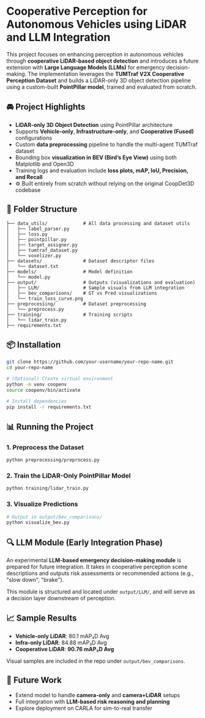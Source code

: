 
# Cooperative Perception for Autonomous Vehicles using LiDAR and LLM Integration

This project focuses on enhancing perception in autonomous vehicles through **cooperative LiDAR-based object detection** and introduces a future extension with **Large Language Models (LLMs)** for emergency decision-making. The implementation leverages the **TUMTraf V2X Cooperative Perception Dataset** and builds a LiDAR-only 3D object detection pipeline using a custom-built **PointPillar model**, trained and evaluated from scratch.

## 🚘 Project Highlights

- **LiDAR-only 3D Object Detection** using PointPillar architecture
- Supports **Vehicle-only**, **Infrastructure-only**, and **Cooperative (Fused)** configurations
- Custom **data preprocessing** pipeline to handle the multi-agent TUMTraf dataset
- Bounding box **visualization in BEV (Bird’s Eye View)** using both Matplotlib and Open3D
- Training logs and evaluation include **loss plots, mAP, IoU, Precision, and Recall**
- ⚙️ Built entirely from scratch without relying on the original CoopDet3D codebase

## 📁 Folder Structure

```
├── data_utils/             # All data processing and dataset utils
│   ├── label_parser.py
│   ├── loss.py
│   ├── pointpillar.py
│   ├── target_assigner.py
│   ├── tumtraf_dataset.py
│   └── voxelizer.py
├── datasets/               # Dataset descriptor files
│   └── dataset.txt
├── models/                 # Model definition
│   └── model.py
├── output/                 # Outputs (visualizations and evaluation)
│   ├── LLM/                # Sample visuals from LLM integration
│   ├── bev_comparisons/    # GT vs Pred visualizations
│   └── train_loss_curve.png
├── preprocessing/          # Dataset preprocessing
│   └── preprocess.py
├── training/               # Training scripts
│   └── lidar_train.py
├── requirements.txt
```

## 📦 Installation

```bash
git clone https://github.com/your-username/your-repo-name.git
cd your-repo-name

# (Optional) Create virtual environment
python -m venv coopenv
source coopenv/bin/activate

# Install dependencies
pip install -r requirements.txt
```

## 📊 Running the Project

### 1. Preprocess the Dataset

```bash
python preprocessing/preprocess.py
```

### 2. Train the LiDAR-Only PointPillar Model

```bash
python training/lidar_train.py
```

### 3. Visualize Predictions

```bash
# Output in output/bev_comparisons/
python visualize_bev.py
```

## 🔍 LLM Module (Early Integration Phase)

An experimental **LLM-based emergency decision-making module** is prepared for future integration. It takes in cooperative perception scene descriptions and outputs risk assessments or recommended actions (e.g., "slow down", "brake").

This module is structured and located under `output/LLM/`, and will serve as a decision layer downstream of perception.

## 📈 Sample Results

- **Vehicle-only LiDAR**: 80.1 mAP₃D Avg
- **Infra-only LiDAR**: 84.88 mAP₃D Avg
- **Cooperative LiDAR**: **90.76 mAP₃D Avg**

Visual samples are included in the repo under `output/bev_comparisons`.

## 📌 Future Work

- Extend model to handle **camera-only** and **camera+LiDAR** setups
- Full integration with **LLM-based risk reasoning and planning**
- Explore deployment on CARLA for sim-to-real transfer
